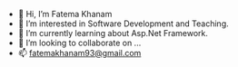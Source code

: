 - 👋 Hi, I’m Fatema Khanam
- 👀 I’m interested in Software Development and Teaching.
- 🌱 I’m currently learning about Asp.Net Framework.
- 💞️ I’m looking to collaborate on ...
- 📫 fatemakhanam93@gmail.com

<!---
fa93/fa93 is a ✨ special ✨ repository because its `README.md` (this file) appears on your GitHub profile.
You can click the Preview link to take a look at your changes.
--->
